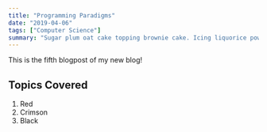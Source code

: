 ```yaml
---
title: "Programming Paradigms"
date: "2019-04-06"
tags: ["Computer Science"]
summary: "Sugar plum oat cake topping brownie cake. Icing liquorice powder jujubes chupa chups tiramisu pastry apple pie. I love pudding I love. Macaroon chupa chups marzipan croissant. I love macaroon caramels liquorice chocolate cake fruitcake fruitcake danish dragée. Biscuit caramels jujubes chocolate cake."
---
```


This is the fifth blogpost of my new blog!

## Topics Covered

1. Red
2. Crimson
3. Black
